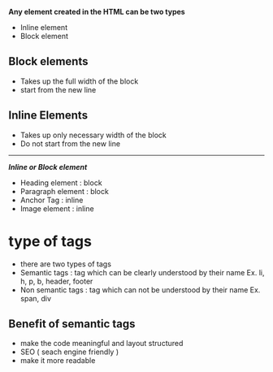 **Any element created in the HTML can be two types**
- Inline element
- Block element

## Block elements
- Takes up the full width of the block
- start from the new line

## Inline Elements
- Takes up only necessary width of the block
- Do not start from the new line

<hr/>

***Inline or Block element***
- Heading element : block
- Paragraph element : block
- Anchor Tag : inline
- Image element : inline

# type of tags 
- there are two types of tags 
- Semantic tags : tag which can be clearly understood by their name Ex. li, h, p, b, header, footer 
- Non semantic tags : tag which can not be understood by their name Ex. span, div

## Benefit of semantic tags
- make the code meaningful and layout structured
- SEO ( seach engine friendly )
- make it more readable


